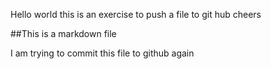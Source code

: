 Hello world
this is an exercise to push a file to git hub
cheers

##This is a markdown file

I am trying to commit this file to github again